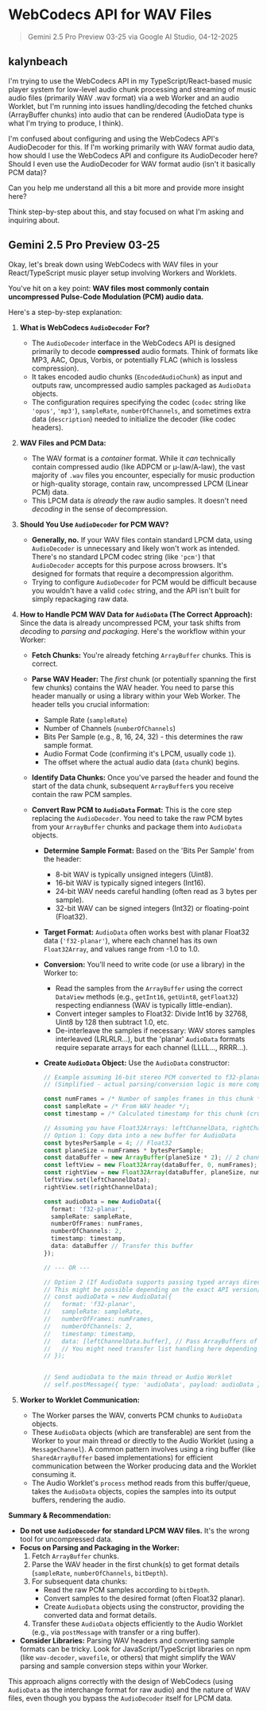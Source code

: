 # WebCodecs API for WAV Files

> Gemini 2.5 Pro Preview 03-25 via Google AI Studio, 04-12-2025

## kalynbeach

I'm trying to use the WebCodecs API in my TypeScript/React-based music player system for low-level audio chunk processing and streaming of music audio files (primarily WAV .wav format) via a web Worker and an audio Worklet, but I'm running into issues handling/decoding the fetched chunks (ArrayBuffer chunks) into audio that can be rendered (AudioData type is what I'm trying to produce, I think).

I'm confused about configuring and using the WebCodecs API's AudioDecoder for this. If I'm working primarily with WAV format audio data, how should I use the WebCodecs API and configure its AudioDecoder here? Should I even use the AudioDecoder for WAV format audio (isn't it basically PCM data)?

Can you help me understand all this a bit more and provide more insight here?

Think step-by-step about this, and stay focused on what I'm asking and inquiring about.

## Gemini 2.5 Pro Preview 03-25

Okay, let's break down using WebCodecs with WAV files in your React/TypeScript music player setup involving Workers and Worklets.

You've hit on a key point: **WAV files most commonly contain uncompressed Pulse-Code Modulation (PCM) audio data.**

Here's a step-by-step explanation:

1.  **What is WebCodecs `AudioDecoder` For?**

    - The `AudioDecoder` interface in the WebCodecs API is designed primarily to decode **compressed** audio formats. Think of formats like MP3, AAC, Opus, Vorbis, or potentially FLAC (which is lossless compression).
    - It takes encoded audio chunks (`EncodedAudioChunk`) as input and outputs raw, uncompressed audio samples packaged as `AudioData` objects.
    - The configuration requires specifying the codec (`codec` string like `'opus'`, `'mp3'`), `sampleRate`, `numberOfChannels`, and sometimes extra data (`description`) needed to initialize the decoder (like codec headers).

2.  **WAV Files and PCM Data:**

    - The WAV format is a _container_ format. While it _can_ technically contain compressed audio (like ADPCM or µ-law/A-law), the vast majority of `.wav` files you encounter, especially for music production or high-quality storage, contain raw, uncompressed LPCM (Linear PCM) data.
    - This LPCM data _is already_ the raw audio samples. It doesn't need _decoding_ in the sense of decompression.

3.  **Should You Use `AudioDecoder` for PCM WAV?**

    - **Generally, no.** If your WAV files contain standard LPCM data, using `AudioDecoder` is unnecessary and likely won't work as intended. There's no standard LPCM codec string (like `'pcm'`) that `AudioDecoder` accepts for this purpose across browsers. It's designed for formats that require a decompression algorithm.
    - Trying to configure `AudioDecoder` for PCM would be difficult because you wouldn't have a valid `codec` string, and the API isn't built for simply repackaging raw data.

4.  **How to Handle PCM WAV Data for `AudioData` (The Correct Approach):**
    Since the data is already uncompressed PCM, your task shifts from _decoding_ to _parsing and packaging_. Here's the workflow within your Worker:

    - **Fetch Chunks:** You're already fetching `ArrayBuffer` chunks. This is correct.
    - **Parse WAV Header:** The _first_ chunk (or potentially spanning the first few chunks) contains the WAV header. You need to parse this header manually or using a library within your Web Worker. The header tells you crucial information:
      - Sample Rate (`sampleRate`)
      - Number of Channels (`numberOfChannels`)
      - Bits Per Sample (e.g., 8, 16, 24, 32) - this determines the raw sample format.
      - Audio Format Code (confirming it's LPCM, usually code `1`).
      - The offset where the actual audio data (`data` chunk) begins.
    - **Identify Data Chunks:** Once you've parsed the header and found the start of the data chunk, subsequent `ArrayBuffer`s you receive contain the raw PCM samples.
    - **Convert Raw PCM to `AudioData` Format:** This is the core step replacing the `AudioDecoder`. You need to take the raw PCM bytes from your `ArrayBuffer` chunks and package them into `AudioData` objects.

      - **Determine Sample Format:** Based on the 'Bits Per Sample' from the header:
        - 8-bit WAV is typically unsigned integers (Uint8).
        - 16-bit WAV is typically signed integers (Int16).
        - 24-bit WAV needs careful handling (often read as 3 bytes per sample).
        - 32-bit WAV can be signed integers (Int32) or floating-point (Float32).
      - **Target Format:** `AudioData` often works best with planar Float32 data (`'f32-planar'`), where each channel has its own `Float32Array`, and values range from -1.0 to 1.0.
      - **Conversion:** You'll need to write code (or use a library) in the Worker to:
        - Read the samples from the `ArrayBuffer` using the correct `DataView` methods (e.g., `getInt16`, `getUint8`, `getFloat32`) respecting endianness (WAV is typically little-endian).
        - Convert integer samples to Float32: Divide Int16 by 32768, Uint8 by 128 then subtract 1.0, etc.
        - De-interleave the samples if necessary: WAV stores samples interleaved (LRLRLR...), but the 'planar' `AudioData` formats require separate arrays for each channel (LLLL..., RRRR...).
      - **Create `AudioData` Object:** Use the `AudioData` constructor:

        ```typescript
        // Example assuming 16-bit stereo PCM converted to f32-planar
        // (Simplified - actual parsing/conversion logic is more complex)

        const numFrames = /* Number of samples frames in this chunk */;
        const sampleRate = /* From WAV header */;
        const timestamp = /* Calculated timestamp for this chunk (crucial for sync) */;

        // Assuming you have Float32Arrays: leftChannelData, rightChannelData
        // Option 1: Copy data into a new buffer for AudioData
        const bytesPerSample = 4; // Float32
        const planeSize = numFrames * bytesPerSample;
        const dataBuffer = new ArrayBuffer(planeSize * 2); // 2 channels
        const leftView = new Float32Array(dataBuffer, 0, numFrames);
        const rightView = new Float32Array(dataBuffer, planeSize, numFrames);
        leftView.set(leftChannelData);
        rightView.set(rightChannelData);

        const audioData = new AudioData({
          format: 'f32-planar',
          sampleRate: sampleRate,
          numberOfFrames: numFrames,
          numberOfChannels: 2,
          timestamp: timestamp,
          data: dataBuffer // Transfer this buffer
        });

        // --- OR ---

        // Option 2 (If AudioData supports passing typed arrays directly - check spec/impl)
        // This might be possible depending on the exact API version/browser
        // const audioData = new AudioData({
        //   format: 'f32-planar',
        //   sampleRate: sampleRate,
        //   numberOfFrames: numFrames,
        //   numberOfChannels: 2,
        //   timestamp: timestamp,
        //   data: [leftChannelData.buffer], // Pass ArrayBuffers of the typed arrays
        //   // You might need transfer list handling here depending on how you created the arrays
        // });


        // Send audioData to the main thread or Audio Worklet
        // self.postMessage({ type: 'audioData', payload: audioData }, [audioData.data]); // Transfer buffer ownership
        ```

5.  **Worker to Worklet Communication:**
    - The Worker parses the WAV, converts PCM chunks to `AudioData` objects.
    - These `AudioData` objects (which are transferable) are sent from the Worker to your main thread or directly to the Audio Worklet (using a `MessageChannel`). A common pattern involves using a ring buffer (like `SharedArrayBuffer` based implementations) for efficient communication between the Worker producing data and the Worklet consuming it.
    - The Audio Worklet's `process` method reads from this buffer/queue, takes the `AudioData` objects, copies the samples into its output buffers, rendering the audio.

**Summary & Recommendation:**

- **Do not use `AudioDecoder` for standard LPCM WAV files.** It's the wrong tool for uncompressed data.
- **Focus on Parsing and Packaging in the Worker:**
  1.  Fetch `ArrayBuffer` chunks.
  2.  Parse the WAV header in the first chunk(s) to get format details (`sampleRate`, `numberOfChannels`, `bitDepth`).
  3.  For subsequent data chunks:
      - Read the raw PCM samples according to `bitDepth`.
      - Convert samples to the desired format (often Float32 planar).
      - Create `AudioData` objects using the constructor, providing the converted data and format details.
  4.  Transfer these `AudioData` objects efficiently to the Audio Worklet (e.g., via `postMessage` with transfer or a ring buffer).
- **Consider Libraries:** Parsing WAV headers and converting sample formats can be tricky. Look for JavaScript/TypeScript libraries on npm (like `wav-decoder`, `wavefile`, or others) that might simplify the WAV parsing and sample conversion steps within your Worker.

This approach aligns correctly with the design of WebCodecs (using `AudioData` as the interchange format for raw audio) and the nature of WAV files, even though you bypass the `AudioDecoder` itself for LPCM data.
